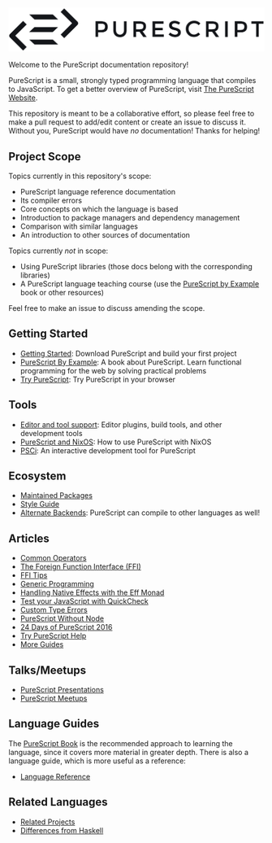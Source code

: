 ![PureScript](https://github.com/purescript/purescript/raw/master/logo.png)

Welcome to the PureScript documentation repository!

PureScript is a small, strongly typed programming language that compiles to JavaScript.
To get a better overview of PureScript, visit [The PureScript Website](http://purescript.org).

This repository is meant to be a collaborative effort, so please feel free to make a pull request to add/edit content or create an issue to discuss it. Without you, PureScript would have *no* documentation! Thanks for helping!

## Project Scope

Topics currently in this repository's scope:

- PureScript language reference documentation
- Its compiler errors
- Core concepts on which the language is based
- Introduction to package managers and dependency management
- Comparison with similar languages
- An introduction to other sources of documentation

Topics currently *not* in scope:

- Using PureScript libraries (those docs belong with the corresponding libraries)
- A PureScript language teaching course (use the [PureScript by Example](https://leanpub.com/purescript/read) book or other resources)

Feel free to make an issue to discuss amending the scope.

## Getting Started

- [Getting Started](guides/Getting-Started.md): Download PureScript and build your first project
- [PureScript By Example](https://leanpub.com/purescript/read): A book about PureScript. Learn functional programming for the web by solving practical problems
- [Try PureScript](http://try.purescript.org): Try PureScript in your browser

## Tools

- [Editor and tool support](ecosystem/Editor-and-tool-support.md): Editor plugins, build tools, and other development tools
- [PureScript and NixOS](https://pr06lefs.wordpress.com/2015/01/11/get-started-with-purescript-on-nixos/): How to use PureScript with NixOS
- [PSCi](guides/PSCi.md): An interactive development tool for PureScript

## Ecosystem

- [Maintained Packages](ecosystem/Maintained-Packages.md)
- [Style Guide](guides/Style-Guide.md)
- [Alternate Backends](https://github.com/purescript/documentation/blob/master/ecosystem/Alternate-backends.md): PureScript can compile to other languages as well!

## Articles

- [Common Operators](guides/Common-Operators.md)
- [The Foreign Function Interface (FFI)](guides/FFI.md)
- [FFI Tips](guides/FFI-Tips.md)
- [Generic Programming](guides/Generic.md)
- [Handling Native Effects with the Eff Monad](guides/Eff.md)
- [Test your JavaScript with QuickCheck](guides/QuickCheck.md)
- [Custom Type Errors](guides/Custom-Type-Errors.md)
- [PureScript Without Node](guides/PureScript-Without-Node.md)
- [24 Days of PureScript 2016](https://github.com/paf31/24-days-of-purescript-2016)
- [Try PureScript Help](https://github.com/purescript/trypurescript/blob/gh-pages/README.md)
- [More Guides](guides/)

## Talks/Meetups

- [PureScript Presentations](ecosystem/PureScript-Presentations.md)
- [PureScript Meetups](ecosystem/PureScript-Meetups.md)

## Language Guides

The [PureScript Book](https://leanpub.com/purescript/read) is the recommended approach to learning the language, since it covers more material in greater depth. There is also a language guide, which is more useful as a reference:

- [Language Reference](language/README.md)

## Related Languages

- [Related Projects](Related-Projects.md)
- [Differences from Haskell](language/Differences-from-Haskell.md)

